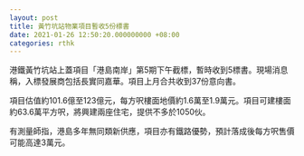 ```yaml
---
layout: post
title: 黃竹坑站物業項目暫收5份標書
date: 2021-01-26 12:50:20.000000000 +08:00
categories: rthk
---
```


港鐵黃竹坑站上蓋項目「港島南岸」第5期下午截標，暫時收到5標書。現場消息稱，入標發展商包括長實同嘉華。項目上月合共收到37份意向書。

項目估值約101.6億至123億元，每方呎樓面地價約1.6萬至1.9萬元。項目可建樓面約63.6萬平方呎，將興建兩座住宅，提供不多於1050伙。

有測量師指，港島多年無同類新供應，項目亦有鐵路優勢，預計落成後每方呎售價可能高達3萬元。
